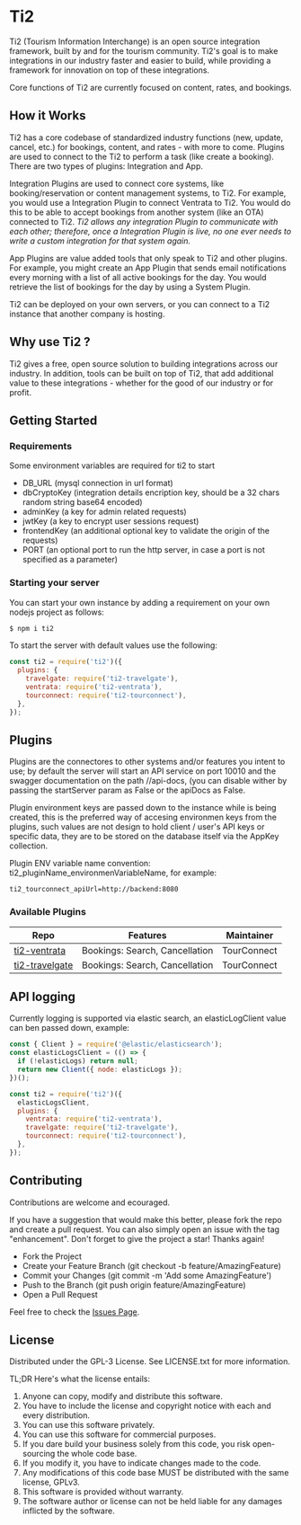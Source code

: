 # Ti2

Ti2 (Tourism Information Interchange) is an open source integration framework, built by and for the tourism community. Ti2's goal is to make integrations in our industry faster and easier to build, while providing a framework for innovation on top of these integrations.

Core functions of Ti2 are currently focused on content, rates, and bookings.

## How it Works

Ti2 has a core codebase of standardized industry functions (new, update, cancel, etc.) for bookings, content, and rates - with more to come. Plugins are used to connect to the Ti2 to perform a task (like create a booking). There are two types of plugins: Integration and App.

Integration Plugins are used to connect core systems, like booking/reservation or content management systems, to Ti2. For example, you would use a Integration Plugin to connect Ventrata to Ti2. You would do this to be able to accept bookings from another system (like an OTA) connected to Ti2. *Ti2 allows any integration Plugin to communicate with each other; therefore, once a Integration Plugin is live, no one ever needs to write a custom integration for that system again.*

App Plugins are value added tools that only speak to Ti2 and other plugins. For example, you might create an App Plugin that sends email notifications every morning with a list of all active bookings for the day. You would retrieve the list of bookings for the day by using a System Plugin.

Ti2 can be deployed on your own servers, or you can connect to a Ti2 instance that another company is hosting.

## Why use Ti2 ?

Ti2 gives a free, open source solution to building integrations across our industry. In addition, tools can be built on top of Ti2, that add additional value to these integrations - whether for the good of our industry or for profit.

## Getting Started

### Requirements

Some environment variables are required for ti2 to start

- DB_URL (mysql connection in url format)
- dbCryptoKey (integration details encription key, should be a 32 chars random string base64 encoded)
- adminKey (a key for admin related requests)
- jwtKey (a key to encrypt user sessions request)
- frontendKey (an additional optional key to validate the origin of the requests)
- PORT (an optional port to run the http server, in case a port is not specified as a parameter)

### Starting your server

You can start your own instance by adding a requirement on your own nodejs project as follows:

```bash
$ npm i ti2
```

To start the server with default values use the following: 

```javascript
const ti2 = require('ti2')({
  plugins: {
    travelgate: require('ti2-travelgate'),
    ventrata: require('ti2-ventrata'),
    tourconnect: require('ti2-tourconnect'),
  },
});
```

## Plugins

Plugins are the connectores to other systems and/or features you intent to use; by default the server will start an API service on port 10010 and the swagger documentation on the path //api-docs, (you can disable wither by passing the startServer param as False or the apiDocs as False.

Plugin environment keys are passed down to the instance while is being created, this is the preferred way of accesing environmen keys from the plugins, such values are not design to hold client / user's API keys or specific data, they are to be stored on the database itself via the AppKey collection.

Plugin ENV variable name convention: ti2_pluginName_environmenVariableName, for example:

```env
ti2_tourconnect_apiUrl=http://backend:8080
```

### Available Plugins

| Repo | Features | Maintainer |
| ---- | -------- | ---------- |
| [ti2-ventrata](https://github.com/TourConnect/ti2-ventrata)     | Bookings: Search, Cancellation | TourConnect |
| [ti2-travelgate](https://github.com/TourConnect/ti2-travelgate) | Bookings: Search, Cancellation | TourConnect |

## API logging

Currently logging is supported via elastic search, an elasticLogClient value can ben passed down, example:

```javascript
const { Client } = require('@elastic/elasticsearch');
const elasticLogsClient = (() => {
  if (!elasticLogs) return null;
  return new Client({ node: elasticLogs });
})();

const ti2 = require('ti2')({
  elasticLogsClient,
  plugins: {
    ventrata: require('ti2-ventrata'),
    travelgate: require('ti2-travelgate'),
    tourconnect: require('ti2-tourconnect'),
  },
});
```

## Contributing

Contributions are welcome and ecouraged.

If you have a suggestion that would make this better, please fork the repo and create a pull request. You can also simply open an issue with the tag "enhancement". Don't forget to give the project a star! Thanks again!

- Fork the Project
- Create your Feature Branch (git checkout -b feature/AmazingFeature)
- Commit your Changes (git commit -m 'Add some AmazingFeature')
- Push to the Branch (git push origin feature/AmazingFeature)
- Open a Pull Request

Feel free to check the [Issues Page](https://github.com/TourConnect/ti2/issues).

## License

Distributed under the GPL-3 License. See LICENSE.txt for more information.

TL;DR Here's what the license entails:

1. Anyone can copy, modify and distribute this software.
2. You have to include the license and copyright notice with each and every distribution.
3. You can use this software privately.
4. You can use this software for commercial purposes.
5. If you dare build your business solely from this code, you risk open-sourcing the whole code base.
6. If you modify it, you have to indicate changes made to the code.
7. Any modifications of this code base MUST be distributed with the same license, GPLv3.
8. This software is provided without warranty.
9. The software author or license can not be held liable for any damages inflicted by the software.

